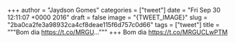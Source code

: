 
+++
author = "Jaydson Gomes"
categories = ["tweet"]
date = "Fri Sep 30 12:11:07 +0000 2016"
draft = false
image = "{TWEET_IMAGE}"
slug = "2ba0ca2fe3a98932ca4cf8deae115f6d757c0d66"
tags = ["tweet"]
title = """Bom dia https://t.co/MRGU..."""
+++
Bom dia https://t.co/MRGUCLwPTM
